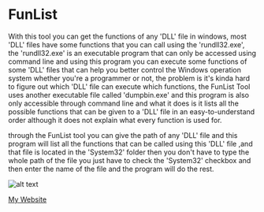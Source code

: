 # FunList
 With this tool you can get the functions of any 'DLL' file in windows, most 'DLL' files have some functions that you can call using the 'rundll32.exe', the 'rundll32.exe' is an executable program that can only be accessed using command line and using this program you can execute some functions of some 'DLL' files that can help you better control the Windows operation system whether you're a programmer or not, the problem is it's kinda hard to figure out which 'DLL' file can execute which functions, the FunList Tool uses another executable file called 'dumpbin.exe' and this program is also only accessible through command line and what it does is it lists all the possible functions that can be given to a 'DLL' file in an easy-to-understand order although it does not explain what every function is used for.

through the FunList tool you can give the path of any 'DLL' file and this program will list all the functions that can be called using this 'DLL' file ,and that file is located in the 'System32' folder then you don't have to type the whole path of the file you just have to check the 'System32' checkbox and then
enter the name of the file and the program will do the rest.

![alt text](https://1.bp.blogspot.com/-27fwwZE0bQE/X-pZnFV07QI/AAAAAAAAADg/0ucs0t8NayIpSb9YD7z1Y-dccp_EP0k8gCLcBGAsYHQ/w640-h494/funlist.PNG "Screenshot")

[My Website](https://screenware.blogspot.com)
